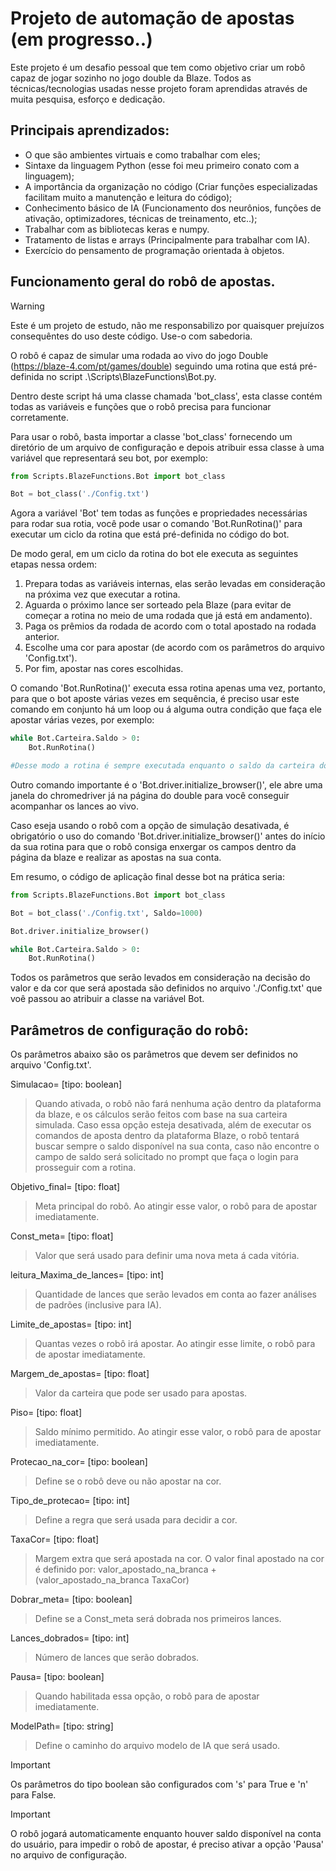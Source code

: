 # Projeto de automação de apostas (em progresso..)

Este projeto é um desafio pessoal que tem como objetivo criar um robô capaz de jogar sozinho no jogo double da Blaze. Todos as técnicas/tecnologias usadas nesse projeto foram aprendidas através de muita pesquisa, esforço e dedicação.

## Principais aprendizados:
* O que são ambientes virtuais e como trabalhar com eles;
* Sintaxe da linguagem Python (esse foi meu primeiro conato com a linguagem);
* A importância da organização no código (Criar funções especializadas facilitam muito a manutenção e leitura do código);
* Conhecimento básico de IA (Funcionamento dos neurônios, funções de ativação, optimizadores, técnicas de treinamento, etc..);
* Trabalhar com as bibliotecas keras e numpy.
* Tratamento de listas e arrays (Principalmente para trabalhar com IA).
* Exercício do pensamento de programação orientada à objetos.

## Funcionamento geral do robô de apostas.
> [!WARNING]
> Este é um projeto de estudo, não me responsabilizo por quaisquer prejuízos consequêntes do uso deste código. Use-o com sabedoria.

O robô é capaz de simular uma rodada ao vivo do jogo Double (https://blaze-4.com/pt/games/double) seguindo uma rotina que está pré-definida no script .\Scripts\BlazeFunctions\Bot.py. 

Dentro deste script há uma classe chamada 'bot_class', esta classe contém todas as variáveis e funções que o robô precisa para funcionar corretamente.

Para usar o robô, basta importar a classe 'bot_class' fornecendo um diretório de um arquivo de configuração e depois atribuir essa classe à uma variável que representará seu bot, por exemplo:

```python
from Scripts.BlazeFunctions.Bot import bot_class

Bot = bot_class('./Config.txt')
```

Agora a variável 'Bot' tem todas as funções e propriedades necessárias para rodar sua rotia, você pode usar o comando 'Bot.RunRotina()' para executar um ciclo da rotina que está pré-definida no código do bot.

De modo geral, em um ciclo da rotina do bot ele executa as seguintes etapas nessa ordem:
1. Prepara todas as variáveis internas, elas serão levadas em consideração na próxima vez que executar a rotina.
2. Aguarda o próximo lance ser sorteado pela Blaze (para evitar de começar a rotina no meio de uma rodada que já está em andamento).
3. Paga os prêmios da rodada de acordo com o total apostado na rodada anterior.
4. Escolhe uma cor para apostar (de acordo com os parâmetros do arquivo 'Config.txt').
5. Por fim, apostar nas cores escolhidas.

O comando 'Bot.RunRotina()' executa essa rotina apenas uma vez, portanto, para que o bot aposte várias vezes em sequência, é preciso usar este comando em conjunto há um loop ou á alguma outra condição que faça ele apostar várias vezes, por exemplo:

```python
while Bot.Carteira.Saldo > 0:
    Bot.RunRotina()

#Desse modo a rotina é sempre executada enquanto o saldo da carteira do bot for maior que 0
```
Outro comando importante é o 'Bot.driver.initialize_browser()', ele abre uma janela do chromedriver já na página do double para você conseguir acompanhar os lances ao vivo. 

Caso eseja usando o robô com a opção de simulação desativada, é obrigatório o uso do comando 'Bot.driver.initialize_browser()' antes do início da sua rotina para que o robô consiga enxergar os campos dentro da página da blaze e realizar as apostas na sua conta.



Em resumo, o código de aplicação final desse bot na prática seria:

```python
from Scripts.BlazeFunctions.Bot import bot_class

Bot = bot_class('./Config.txt', Saldo=1000)

Bot.driver.initialize_browser()

while Bot.Carteira.Saldo > 0:
    Bot.RunRotina()
```

Todos os parâmetros que serão levados em consideração na decisão do valor e da cor que será apostada são definidos no arquivo './Config.txt' que voê passou ao atribuir a classe na variável Bot.


## Parâmetros de configuração do robô:
Os parâmetros abaixo são os parâmetros que devem ser definidos no arquivo 'Config.txt'.

Simulacao= [tipo: boolean]
> Quando ativada, o robô não fará nenhuma ação dentro da plataforma da blaze, e os cálculos serão feitos com base na sua carteira simulada. Caso essa opção esteja desativada, além de executar os comandos de aposta dentro da plataforma Blaze, o robô tentará buscar sempre o saldo disponível na sua conta, caso não encontre o campo de saldo será solicitado no prompt que faça o login para prosseguir com a rotina.

Objetivo_final= [tipo: float]
> Meta principal do robô. Ao atingir esse valor, o robô para de apostar imediatamente.

Const_meta= [tipo: float]
> Valor que será usado para definir uma nova meta á cada vitória.

leitura_Maxima_de_lances= [tipo: int]
> Quantidade de lances que serão levados em conta ao fazer análises de padrões (inclusive para IA).

Limite_de_apostas= [tipo: int]
> Quantas vezes o robô irá apostar. Ao atingir esse limite, o robô para de apostar imediatamente.

Margem_de_apostas= [tipo: float]
> Valor da carteira que pode ser usado para apostas.

Piso= [tipo: float]
> Saldo mínimo permitido. Ao atingir esse valor, o robô para de apostar imediatamente.

Protecao_na_cor= [tipo: boolean]
> Define se o robô deve ou não apostar na cor.

Tipo_de_protecao= [tipo: int]
> Define a regra que será usada para decidir a cor.

TaxaCor= [tipo: float]
> Margem extra que será apostada na cor. O valor final apostado na cor é definido por: valor_apostado_na_branca + (valor_apostado_na_branca TaxaCor)

Dobrar_meta= [tipo: boolean]
> Define se a Const_meta será dobrada nos primeiros lances.

Lances_dobrados= [tipo: int]
> Número de lances que serão dobrados.

Pausa= [tipo: boolean]
> Quando habilitada essa opção, o robô para de apostar imediatamente.

ModelPath= [tipo: string]
> Define o caminho do arquivo modelo de IA que será usado.

> [!IMPORTANT]
> Os parâmetros do tipo boolean são configurados com 's' para True e 'n' para False.

> [!IMPORTANT]
> O robô jogará automaticamente enquanto houver saldo disponível na conta do usuário, para impedir o robô de apostar, é preciso ativar a opção 'Pausa' no arquivo de configuração.
